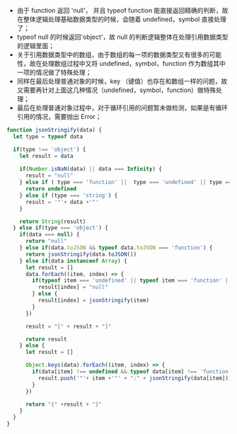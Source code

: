 + 由于 function 返回 'null'， 并且 typeof function 能直接返回精确的判断，故在整体逻辑处理基础数据类型的时候，会随着 undefined，symbol 直接处理了；
+  typeof null 的时候返回'object'，故 null 的判断逻辑整体在处理引用数据类型的逻辑里面；
+ 关于引用数据类型中的数组，由于数组的每一项的数据类型又有很多的可能性，故在处理数组过程中又将 undefined，symbol，function 作为数组其中一项的情况做了特殊处理；
+ 同样在最后处理普通对象的时候，key （键值）也存在和数组一样的问题，故又需要再针对上面这几种情况（undefined，symbol，function）做特殊处理；
+ 最后在处理普通对象过程中，对于循环引用的问题暂未做检测，如果是有循环引用的情况，需要抛出 Error；

```js
function jsonStringify(data) {
  let type = typeof data

  if(type !== 'object') {
    let result = data
    
    if(Number.isNaN(data) || data === Infinity) {
      result = "null"
    } else if ( type === 'function' ||  type === 'undefined' || type === 'symbol' ) {
      return undefined
    } else if (type === 'string') {
      result = '"'+ data +'"'
    }

    return String(result)
  } else if(type === 'object') {
    if(data === null) {
      return "null"
    } else if(data.toJSON && typeof data.toJSON === 'function') {
      return jsonStringify(data.toJSON())
    } else if(data instanceof Array) {
      let result = []
      data.forEach((item, index) => {
        if(typeof item === 'undefined' || typeof item === 'function' || typeof item === 'symbol') {
          result[index] = "null"
        } else {
          result[index] = jsonStringify(item)
        }
      })

      result = "[" + result + "]"

      return result
    } else {
      let result = []

      Object.keys(data).forEach((item, index) => {
        if(data[item] !== undefined && typeof data[item] !== 'function' && typeof data[item] !== 'symbol') {
          result.push('"'+ item +'"' + ":" + jsonStringify(data[item]))
        }
      })

      return "{" +result + "}"
    }
  }
}

```


